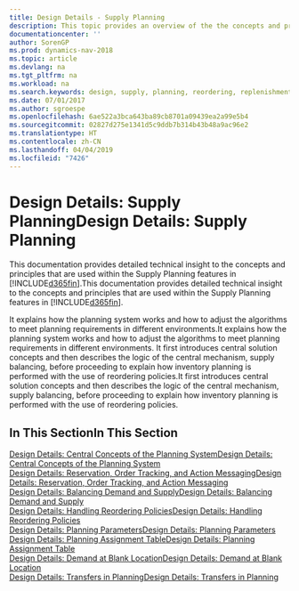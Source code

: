 ```yaml
---
title: Design Details - Supply Planning
description: This topic provides an overview of the the concepts and principles that are used within the Supply Planning features in [!INCLUDE[d365fin](includes/d365fin_md.md)].
documentationcenter: ''
author: SorenGP
ms.prod: dynamics-nav-2018
ms.topic: article
ms.devlang: na
ms.tgt_pltfrm: na
ms.workload: na
ms.search.keywords: design, supply, planning, reordering, replenishment
ms.date: 07/01/2017
ms.author: sgroespe
ms.openlocfilehash: 6ae522a3bca643ba89cb8701a09439ea2a99e5b4
ms.sourcegitcommit: 02827d275e1341d5c9ddb7b314b43b48a9ac96e2
ms.translationtype: HT
ms.contentlocale: zh-CN
ms.lasthandoff: 04/04/2019
ms.locfileid: "7426"
---
```

# <a name="design-details-supply-planning"></a><span data-ttu-id="2a5ee-103">Design Details: Supply Planning</span><span class="sxs-lookup"><span data-stu-id="2a5ee-103">Design Details: Supply Planning</span></span>
<span data-ttu-id="2a5ee-104">This documentation provides detailed technical insight to the concepts and principles that are used within the Supply Planning features in [!INCLUDE[d365fin](includes/d365fin_md.md)].</span><span class="sxs-lookup"><span data-stu-id="2a5ee-104">This documentation provides detailed technical insight to the concepts and principles that are used within the Supply Planning features in [!INCLUDE[d365fin](includes/d365fin_md.md)].</span></span>  

<span data-ttu-id="2a5ee-105">It explains how the planning system works and how to adjust the algorithms to meet planning requirements in different environments.</span><span class="sxs-lookup"><span data-stu-id="2a5ee-105">It explains how the planning system works and how to adjust the algorithms to meet planning requirements in different environments.</span></span> <span data-ttu-id="2a5ee-106">It first introduces central solution concepts and then describes the logic of the central mechanism, supply balancing, before proceeding to explain how inventory planning is performed with the use of reordering policies.</span><span class="sxs-lookup"><span data-stu-id="2a5ee-106">It first introduces central solution concepts and then describes the logic of the central mechanism, supply balancing, before proceeding to explain how inventory planning is performed with the use of reordering policies.</span></span>  

## <a name="in-this-section"></a><span data-ttu-id="2a5ee-107">In This Section</span><span class="sxs-lookup"><span data-stu-id="2a5ee-107">In This Section</span></span>  
[<span data-ttu-id="2a5ee-108">Design Details: Central Concepts of the Planning System</span><span class="sxs-lookup"><span data-stu-id="2a5ee-108">Design Details: Central Concepts of the Planning System</span></span>](design-details-central-concepts-of-the-planning-system.md)  
[<span data-ttu-id="2a5ee-109">Design Details: Reservation, Order Tracking, and Action Messaging</span><span class="sxs-lookup"><span data-stu-id="2a5ee-109">Design Details: Reservation, Order Tracking, and Action Messaging</span></span>](design-details-reservation-order-tracking-and-action-messaging.md)  
[<span data-ttu-id="2a5ee-110">Design Details: Balancing Demand and Supply</span><span class="sxs-lookup"><span data-stu-id="2a5ee-110">Design Details: Balancing Demand and Supply</span></span>](design-details-balancing-demand-and-supply.md)  
[<span data-ttu-id="2a5ee-111">Design Details: Handling Reordering Policies</span><span class="sxs-lookup"><span data-stu-id="2a5ee-111">Design Details: Handling Reordering Policies</span></span>](design-details-handling-reordering-policies.md)  
[<span data-ttu-id="2a5ee-112">Design Details: Planning Parameters</span><span class="sxs-lookup"><span data-stu-id="2a5ee-112">Design Details: Planning Parameters</span></span>](design-details-planning-parameters.md)  
[<span data-ttu-id="2a5ee-113">Design Details: Planning Assignment Table</span><span class="sxs-lookup"><span data-stu-id="2a5ee-113">Design Details: Planning Assignment Table</span></span>](design-details-planning-assignment-table.md)  
[<span data-ttu-id="2a5ee-114">Design Details: Demand at Blank Location</span><span class="sxs-lookup"><span data-stu-id="2a5ee-114">Design Details: Demand at Blank Location</span></span>](design-details-demand-at-blank-location.md)  
[<span data-ttu-id="2a5ee-115">Design Details: Transfers in Planning</span><span class="sxs-lookup"><span data-stu-id="2a5ee-115">Design Details: Transfers in Planning</span></span>](design-details-transfers-in-planning.md)
